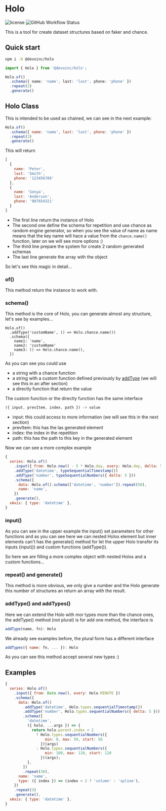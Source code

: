 # Holo

![license](https://img.shields.io/github/license/devoinc/holo)
![GitHub Workflow Status](https://img.shields.io/github/actions/workflow/status/devoinc/holo/ci.yml)

This is a tool for create dataset structures based on faker and chance.

## Quick start

```sh
npm i -D @devoinc/holo
```

```ts
import { Holo } from '@devoinc/holo';

Holo.of()
  .schema({ name: 'name', last: 'last', phone: 'phone' })
  .repeat(2)
  .generate()
```

## Holo Class

This is intended to be used as chained, we can see in the next example:

```js
Holo.of()
  .schema({ name: 'name', last: 'last', phone: 'phone' })
  .repeat(2)
  .generate()
```

This will return

```js
[
  {
    name: 'Peter',
    last: 'Smith',
    phone: '123456789'
  },
  {
    name: 'Sonya',
    last: 'Anderson',
    phone: '987654321'
  }
]
```

- The first line return the instance of Holo
- The second one define the schema for repetition and use chance as random
  engine generator, so when you see the value of name as name means that the key
  name will hace a value from the ```chance.name()``` function, later on we will
  see more options :)
- The third line prepare the system for create 2 random generated schemas
- The last line generate the array with the object

So let's see this magic in detail...

### of()

This method return the instance to work with.

### schema()

This method is the core of Holo, you can generate almost any structure, let's
see by examples...

```
Holo.of()
  .addType('customName', () => Holo.chance.name())
  .schema({
    name1: 'name',
    name2: 'customName'
    name3: () => Holo.chance.name(),
  })
```

As you can see you could use
- a string with a chance function
- a string with a custom function defined previously by
  [addType](#addtype-and-addtypes) (we will see this in an after section)
- a directly function that return the value

The custom function or the directly function has the same interface

```js
({ input, prevItem, index, path }) -> value
```

- input: this could access to more information (we will see this in the next
  section)
- prevItem: this has the las generated element
- index: the index in the repetition
- path: this has the path to this key in the generated element

Now we can see a more complex example

```js
{
  series: Holo.of()
    .input({ from: Holo.now() - 5 * Holo.day, every: Holo.day, delta: 5 })
    .addType('datetime', typeSequentialTimestamp())
    .addType('number', typeSequentialNumbers({ delta: 5 }))
    .schema({
      data: Holo.of().schema(['datetime', 'number']).repeat(50),
      name: 'name',
    })
    .generate(),
  xAxis: { type: 'datetime' },
}
```

### input()

As you can see in the upper example the input() set parameters for other functions
and as you can see here we can nested Holos element but inner elements can't has
the generate() method for let the upper Holo transfer its inputs (input()) and
custom functions (addType()).

So here we are filling a more complex object with nested Holos and a custom
functions...

### repeat() and generate()

This method is more obvious, we only give a number and the Holo generate this
number of structures an return an array with the result.

### addType() and addTypes()

Here we can extend the Holo with mor types more than the chance ones, the
addType() method (not plural) is for add one method, the interface is

```js
addType(name, fn): Holo
```

We already see examples before, the plural form has a different interface

```js
addTypes({ name: fn, ... }): Holo
```

As you can see this method accept several new types :)

## Examples

```js
{
  series: Holo.of()
    .input({ from: Date.now(), every: Holo.MINUTE })
    .schema({
      data: Holo.of()
        .addType('datetime', Holo.types.sequentialTimestamp())
        .addType('number', Holo.types.sequentialNumbers({ delta: 5 }))
        .schema([
          'datetime',
          ({ holo, ...args }) => {
            return holo.parent.index < 2
              ? Holo.types.sequentialNumbers({
                  min: 0, max: 50, start: 50
                })(args)
              : Holo.types.sequentialNumbers({
                  min: 100, max: 120, start: 120
                })(args);
          },
        ])
        .repeat(30),
      name: 'name',
      type: ({ index }) => (index < 2 ? 'column' : 'spline'),
    })
    .repeat(3)
    .generate(),
  xAxis: { type: 'datetime' },
}
```
